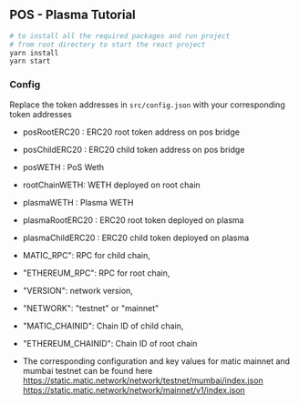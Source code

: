 ## POS - Plasma Tutorial

```bash
# to install all the required packages and run project
# from root directory to start the react project
yarn install
yarn start
```

### Config

Replace the token addresses in `src/config.json` with your corresponding token addresses

- posRootERC20 : ERC20 root token address on pos bridge
- posChildERC20 : ERC20 child token address on pos bridge
- posWETH : PoS Weth
- rootChainWETH: WETH deployed on root chain
- plasmaWETH : Plasma WETH
- plasmaRootERC20 : ERC20 root token deployed on plasma
- plasmaChildERC20 : ERC20 child token deployed on plasma
- MATIC_RPC": RPC for child chain,
- "ETHEREUM_RPC": RPC for root chain,
- "VERSION": network version,
- "NETWORK": "testnet" or "mainnet"
- "MATIC_CHAINID": Chain ID of child chain,
- "ETHEREUM_CHAINID": Chain ID of root chain

- The corresponding configuration and key values for matic mainnet and mumbai testnet can be found here
  https://static.matic.network/network/testnet/mumbai/index.json
  https://static.matic.network/network/mainnet/v1/index.json
